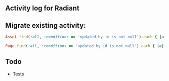 Activity log for Radiant
------------------------

## Migrate existing activity:

```ruby
Asset.find(:all, :conditions => 'updated_by_id is not null').each { |a| a.track_activity("updated", a.updated_by, a.updated_at) }

Page.find(:all, :conditions => 'updated_by_id is not null').each { |a| a.track_activity("updated", a.updated_by, a.updated_at) }
```

## Todo

* Tests
